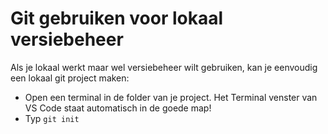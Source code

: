 # Git gebruiken voor lokaal versiebeheer

Als je lokaal werkt maar wel versiebeheer wilt gebruiken, kan je eenvoudig een lokaal git project maken:

- Open een terminal in de folder van je project. Het Terminal venster van VS Code staat automatisch in de goede map!
- Typ `git init`